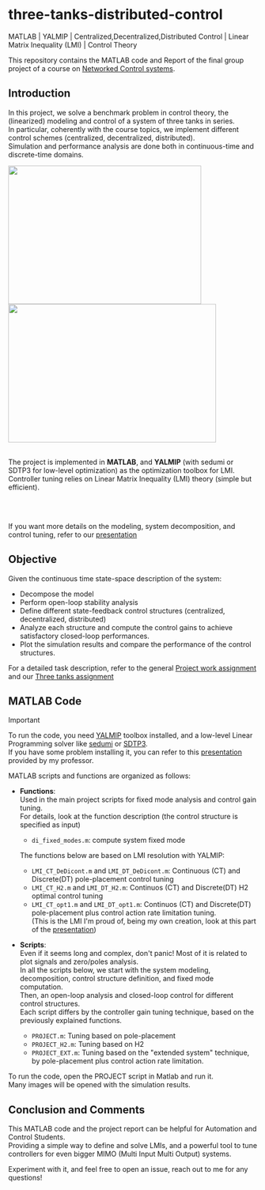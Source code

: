 # three-tanks-distributed-control
MATLAB | YALMIP | Centralized,Decentralized,Distributed Control | Linear Matrix Inequality (LMI) | Control Theory

This repository contains the MATLAB code and Report of the final group project of a course on [Networked Control systems](https://www11.ceda.polimi.it/schedaincarico/schedaincarico/controller/scheda_pubblica/SchedaPublic.do?&evn_default=evento&c_classe=810213&__pj0=0&__pj1=7f724b397a9ae97bd6cf089503f5774c).


## Introduction 
In this project, we solve a benchmark problem in control theory, the (linearized) modeling and control of a system of three tanks in series.<br/>
In particular, coherently with the course topics, we implement different control schemes (centralized, decentralized, distributed).<br/>
Simulation and performance analysis are done both in continuous-time and discrete-time domains.<br/>

<image width=390 height=280 src=https://github.com/user-attachments/assets/ed309489-9679-4e45-af91-1218c316ddf7>
<image width=420 height=280 src=https://github.com/user-attachments/assets/4a309df1-49a2-4c43-bc94-6c02ca16e1cc>
  
<br/>
<br/>

The project is implemented in **MATLAB**, and **YALMIP** (with sedumi or SDTP3 for low-level optimization) as the optimization toolbox for LMI.<br/>
Controller tuning relies on Linear Matrix Inequality (LMI) theory (simple but efficient). 

<br/>
<br/>

If you want more details on the modeling, system decomposition, and control tuning, refer to our [presentation](https://github.com/AlePuglisi/three-tanks-distributed-control/blob/main/Report/Presentation_project.pdf)

## Objective

Given the continuous time state-space description of the system:
- Decompose the model
- Perform open-loop stability analysis
- Define different state-feedback control structures (centralized, decentralized, distributed)
- Analyze each structure and compute the control gains to achieve satisfactory closed-loop performances.
- Plot the simulation results and compare the performance of the control structures. 

For a detailed task description, refer to the general [Project work assignment](https://github.com/AlePuglisi/three-tanks-distributed-control/blob/main/Report/general_project.pdf) and our [Three tanks assignment](https://github.com/AlePuglisi/three-tanks-distributed-control/blob/main/Report/Three_tanks_project.pdf)

## MATLAB Code 

> [!IMPORTANT]
> To run the code, you need [YALMIP](https://yalmip.github.io/) toolbox installed, and a low-level Linear Programming solver like [sedumi](https://github.com/sqlp/sedumi) or [SDTP3](https://github.com/sqlp/sdpt3).<br/>
> If you have some problem installing it, you can refer to this [presentation](https://github.com/AlePuglisi/three-tanks-distributed-control/blob/main/Report/YALMIP_HowtoInstall.pdf) provided by my professor. 

MATLAB scripts and functions are organized as follows: 
- **Functions**:<br/>
  Used in the main project scripts for fixed mode analysis and control gain tuning.<br/>
  For details, look at the function description (the control structure is specified as input)
    - ``di_fixed_modes.m``: compute system fixed mode<br/>
    
  The functions below are based on LMI resolution with YALMIP:
    - ``LMI_CT_DeDicont.m`` and ``LMI_DT_DeDicont.m``: Continuous (CT) and Discrete(DT) pole-placement control tuning
    - ``LMI_CT_H2.m`` and ``LMI_DT_H2.m``: Continuos (CT) and Discrete(DT) H2 optimal control tuning 
    - ``LMI_CT_opt1.m`` and ``LMI_DT_opt1.m``: Continuos (CT) and Discrete(DT) pole-placement plus control action rate limitation tuning.<br/>
        (This is the LMI I'm proud of, being my own creation, look at this part of the [presentation](https://github.com/AlePuglisi/three-tanks-distributed-control/blob/main/Report/Control_rate_limitation.pdf)) 
      
- **Scripts**:<br/>
  Even if it seems long and complex, don't panic! Most of it is related to plot signals and zero/poles analysis.<br/>
  In all the scripts below, we start with the system modeling, decomposition, control structure definition, and fixed mode computation.<br/>
  Then, an open-loop analysis and closed-loop control for different control structures.<br/>
  Each script differs by the controller gain tuning technique, based on the previously explained functions.  
   - ``PROJECT.m``: Tuning based on pole-placement 
   - ``PROJECT_H2.m``: Tuning based on H2
   - ``PROJECT_EXT.m``: Tuning based on the "extended system" technique, by pole-placement plus control action rate limitation.  


To run the code, open the PROJECT script in Matlab and run it. <br/>
Many images will be opened with the simulation results. 

## Conclusion and Comments

This MATLAB code and the project report can be helpful for Automation and Control Students. <br/>
Providing a simple way to define and solve LMIs, and a powerful tool to tune controllers for even bigger MIMO (Multi Input Multi Output) systems.<br/>

Experiment with it, and feel free to open an issue, reach out to me for any questions!

